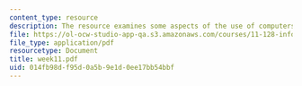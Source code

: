 ```yaml
---
content_type: resource
description: The resource examines some aspects of the use of computers in the classroom.
file: https://ol-ocw-studio-app-qa.s3.amazonaws.com/courses/11-128-information-technology-and-the-labor-market-spring-2005/014fb98df95d0a5b9e1d0ee17bb54bbf_week11.pdf
file_type: application/pdf
resourcetype: Document
title: week11.pdf
uid: 014fb98d-f95d-0a5b-9e1d-0ee17bb54bbf
---
```

